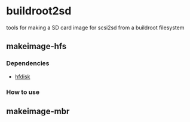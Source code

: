 # buildroot2sd
tools for making a SD card image for scsi2sd from a buildroot filesystem

## makeimage-hfs

### Dependencies

* [hfdisk](http://www.codesrc.com/gitweb/index.cgi?p=hfdisk.git;a=summary)

### How to use

## makeimage-mbr

